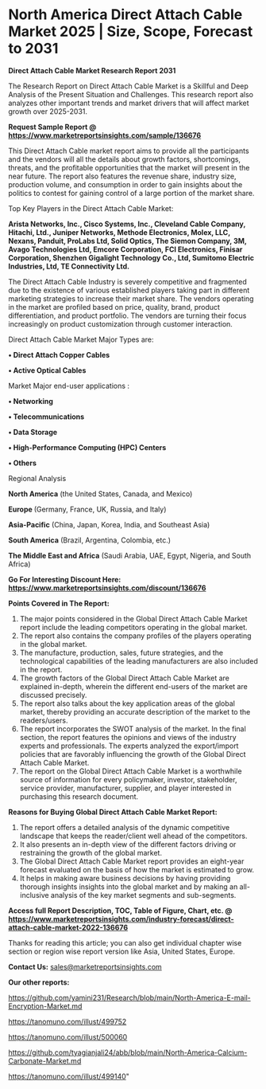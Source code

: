  # North America Direct Attach Cable Market 2025 | Size, Scope, Forecast to 2031

<strong>Direct Attach Cable Market Research Report 2031</strong>

The Research Report on Direct Attach Cable Market is a Skillful and Deep Analysis of the Present Situation and Challenges. This research report also analyzes other important trends and market drivers that will affect market growth over 2025-2031.

<strong>Request Sample Report @ <a href=https://www.marketreportsinsights.com/sample/136676>https://www.marketreportsinsights.com/sample/136676</a></strong>

This Direct Attach Cable market report aims to provide all the participants and the vendors will all the details about growth factors, shortcomings, threats, and the profitable opportunities that the market will present in the near future. The report also features the revenue share, industry size, production volume, and consumption in order to gain insights about the politics to contest for gaining control of a large portion of the market share.

Top Key Players in the Direct Attach Cable Market:

<strong>Arista Networks, Inc., Cisco Systems, Inc., Cleveland Cable Company, Hitachi, Ltd., Juniper Networks, Methode Electronics, Molex, LLC, Nexans, Panduit, ProLabs Ltd, Solid Optics, The Siemon Company, 3M, Avago Technologies Ltd, Emcore Corporation, FCI Electronics, Finisar Corporation, Shenzhen Gigalight Technology Co., Ltd, Sumitomo Electric Industries, Ltd, TE Connectivity Ltd.</strong>

The Direct Attach Cable Industry is severely competitive and fragmented due to the existence of various established players taking part in different marketing strategies to increase their market share. The vendors operating in the market are profiled based on price, quality, brand, product differentiation, and product portfolio. The vendors are turning their focus increasingly on product customization through customer interaction.

Direct Attach Cable Market Major Types are:

<strong>• Direct Attach Copper Cables

• Active Optical Cables</strong>

Market Major end-user applications :

<strong>• Networking

• Telecommunications

• Data Storage

• High-Performance Computing (HPC) Centers

• Others</strong>

Regional Analysis

</u><strong><b>North America</b></strong> (the United States, Canada, and Mexico)

<strong><b>Europe </b></strong>(Germany, France, UK, Russia, and Italy)

<strong><b>Asia-Pacific</b></strong> (China, Japan, Korea, India, and Southeast Asia)

<strong><b>South America</b></strong> (Brazil, Argentina, Colombia, etc.)

<strong><b>The Middle East and Africa</b></strong> (Saudi Arabia, UAE, Egypt, Nigeria, and South Africa)

<strong>Go For Interesting Discount Here: <a href=https://www.marketreportsinsights.com/discount/136676>https://www.marketreportsinsights.com/discount/136676</a></strong>

<strong>Points Covered in The Report:</strong>
<ol>
  <li>The major points considered in the Global Direct Attach Cable Market report include the leading competitors operating in the global market.</li>
  <li>The report also contains the company profiles of the players operating in the global market.</li>
  <li>The manufacture, production, sales, future strategies, and the technological capabilities of the leading manufacturers are also included in the report.</li>
  <li>The growth factors of the Global Direct Attach Cable Market are explained in-depth, wherein the different end-users of the market are discussed precisely.</li>
  <li>The report also talks about the key application areas of the global market, thereby providing an accurate description of the market to the readers/users.</li>
  <li>The report incorporates the SWOT analysis of the market. In the final section, the report features the opinions and views of the industry experts and professionals. The experts analyzed the export/import policies that are favorably influencing the growth of the Global Direct Attach Cable Market.</li>
  <li>The report on the Global Direct Attach Cable Market is a worthwhile source of information for every policymaker, investor, stakeholder, service provider, manufacturer, supplier, and player interested in purchasing this research document.</li>
</ol>
<strong>Reasons for Buying Global Direct Attach Cable Market Report:</strong>

<ol>
  <li>The report offers a detailed analysis of the dynamic competitive landscape that keeps the reader/client well ahead of the competitors.</li>
  <li>It also presents an in-depth view of the different factors driving or restraining the growth of the global market.</li>
  <li>The Global Direct Attach Cable Market report provides an eight-year forecast evaluated on the basis of how the market is estimated to grow.</li>
  <li>It helps in making aware business decisions by having providing thorough insights insights into the global market and by making an all-inclusive analysis of the key market segments and sub-segments.</li>
</ol>
<strong>Access full Report Description, TOC, Table of Figure, Chart, etc. @ <a href=https://www.marketreportsinsights.com/industry-forecast/direct-attach-cable-market-2022-136676>https://www.marketreportsinsights.com/industry-forecast/direct-attach-cable-market-2022-136676</a></strong>


Thanks for reading this article; you can also get individual chapter wise section or region wise report version like Asia, United States, Europe.

<strong>Contact Us:</strong>
sales@marketreportsinsights.com

<strong>Our other reports:</strong>

<a href=https://github.com/yamini231/Research/blob/main/North-America-E-mail-Encryption-Market.md>https://github.com/yamini231/Research/blob/main/North-America-E-mail-Encryption-Market.md</a>

<a href=https://tanomuno.com/illust/499752>https://tanomuno.com/illust/499752</a>

<a href=https://tanomuno.com/illust/500060>https://tanomuno.com/illust/500060</a>

<a href=https://github.com/tyagianjali24/abb/blob/main/North-America-Calcium-Carbonate-Market.md>https://github.com/tyagianjali24/abb/blob/main/North-America-Calcium-Carbonate-Market.md</a>

<a href=https://tanomuno.com/illust/499140>https://tanomuno.com/illust/499140</a>"
